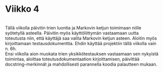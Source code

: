 # Viikko 4
<br>
Tällä viikolla päivitin trien luontia ja Markovin ketjun toimimaan niille syötetyllä asteella. Päivitin myös käyttöliittymän vastaamaan uutta toteutusta niin, että käyttäjä saa valita Markovin ketjun asteen.
Aloitin myös kirjoittamaan testausdokumenttia. Ehdin käyttää projektiin tällä viikolla vain n. 6h. <br>
Ensi viikolla aion muokata trien yksikkötestauksen vastaamaan sen nykyistä toimintaa, aloittaa toteutusdokumentaation kirjoittamisen, päivittää docstring-merkinnät ja mahdollisesti parannella koodia palautteen mukaan.
